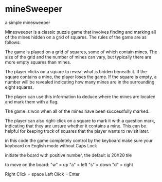 # mineSweeper
a simple minesweeper

Minesweeper is a classic puzzle game that involves finding and marking all of the mines hidden on a grid of squares. The rules of the game are as follows:

The game is played on a grid of squares, some of which contain mines. The size of the grid and the number of mines can vary, but typically there are more empty squares than mines.

The player clicks on a square to reveal what is hidden beneath it. If the square contains a mine, the player loses the game. If the square is empty, a number will be revealed indicating how many mines are in the surrounding eight squares.

The player can use this information to deduce where the mines are located and mark them with a flag.

The game is won when all of the mines have been successfully marked.

The player can also right-click on a square to mark it with a question mark, indicating that they are unsure whether it contains a mine. This can be helpful for keeping track of squares that the player wants to revisit later.

in this code the game completely control by the keyboard
make sure your keyboard on English mode without Caps Lock

initiate the board with positive number, the default is 20X20 tile

to move on the board:
"w" = up
"a" = left
"s" = down
"d" = right

Right Click = space
Left Click = Enter
